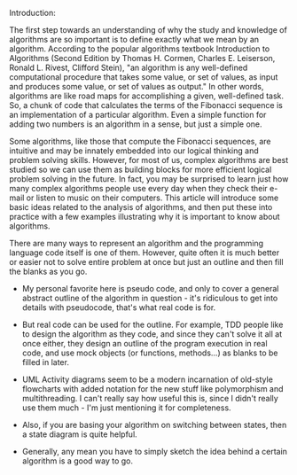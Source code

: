 Introduction:

The first step towards an understanding of why the study and knowledge of algorithms are so important is to define exactly what we mean by an algorithm. According to the popular algorithms textbook Introduction to Algorithms (Second Edition by Thomas H. Cormen, Charles E. Leiserson, Ronald L. Rivest, Clifford Stein), "an algorithm is any well-defined computational procedure that takes some value, or set of values, as input and produces some value, or set of values as output." In other words, algorithms are like road maps for accomplishing a given, well-defined task. So, a chunk of code that calculates the terms of the Fibonacci sequence is an implementation of a particular algorithm. Even a simple function for adding two numbers is an algorithm in a sense, but just a simple one. 

Some algorithms, like those that compute the Fibonacci sequences, are intuitive and may be innately embedded into our logical thinking and problem solving skills. However, for most of us, complex algorithms are best studied so we can use them as building blocks for more efficient logical problem solving in the future. In fact, you may be surprised to learn just how many complex algorithms people use every day when they check their e-mail or listen to music on their computers. This article will introduce some basic ideas related to the analysis of algorithms, and then put these into practice with a few examples illustrating why it is important to know about algorithms. 

There are many ways to represent an algorithm and the programming language code itself is one of them. However, quite often it is much better or easier not to solve entire problem at once but just an outline and then fill the blanks as you go.

* My personal favorite here is pseudo code, and only to cover a general abstract outline of the algorithm in question - it's ridiculous to get into details with pseudocode, that's what real code is for.

* But real code can be used for the outline. For example, TDD people like to design the algorithm as they code, and since they can't solve it all at once either, they design an outline of the program execution in real code, and use mock objects (or functions, methods...) as blanks to be filled in later.

* UML Activity diagrams seem to be a modern incarnation of old-style flowcharts with added notation for the new stuff like polymorphism and multithreading. I can't really say how useful this is, since I didn't really use them much - I'm just mentioning it for completeness.

* Also, if you are basing your algorithm on switching between states, then a state diagram is quite helpful.

* Generally, any mean you have to simply sketch the idea behind a certain algorithm is a good way to go.